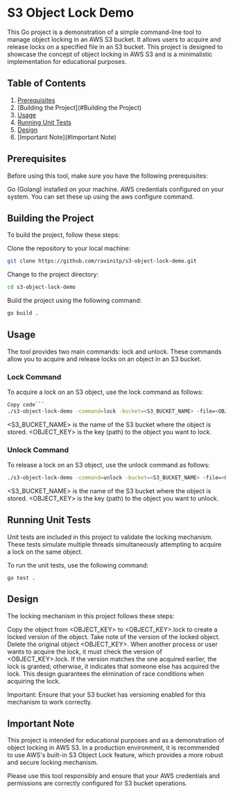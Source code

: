 # S3 Object Lock Demo
This Go project is a demonstration of a simple command-line tool to manage object locking in an AWS S3 bucket. It allows users to acquire and release locks on a specified file in an S3 bucket. This project is designed to showcase the concept of object locking in AWS S3 and is a minimalistic implementation for educational purposes.
## Table of Contents
1. [Prerequisites](#Prerequisites)
2. [Building the Project](#Building the Project)
3. [Usage](#Usage)
4. [Running Unit Tests](#Usage)
5. [Design](#Design)
6. [Important Note](#Important Note)
## Prerequisites
Before using this tool, make sure you have the following prerequisites:

Go (Golang) installed on your machine.
AWS credentials configured on your system. You can set these up using the aws configure command.

## Building the Project
To build the project, follow these steps:

Clone the repository to your local machine:

```bash
git clone https://github.com/ravinitp/s3-object-lock-demo.git
```
Change to the project directory:

```bash
cd s3-object-lock-demo
```
Build the project using the following command:

```bash
go build .
```


## Usage
The tool provides two main commands: lock and unlock. These commands allow you to acquire and release locks on an object in an S3 bucket.

### Lock Command
To acquire a lock on an S3 object, use the lock command as follows:

```bash
Copy code```
./s3-object-lock-demo -command=lock -bucket=<S3_BUCKET_NAME> -file=<OBJECT_KEY>
```
<S3_BUCKET_NAME> is the name of the S3 bucket where the object is stored.
<OBJECT_KEY> is the key (path) to the object you want to lock.
### Unlock Command
To release a lock on an S3 object, use the unlock command as follows:

```bash
./s3-object-lock-demo -command=unlock -bucket=<S3_BUCKET_NAME> -file=<OBJECT_KEY>
```
<S3_BUCKET_NAME> is the name of the S3 bucket where the object is stored.
<OBJECT_KEY> is the key (path) to the object you want to unlock.
## Running Unit Tests
Unit tests are included in this project to validate the locking mechanism. These tests simulate multiple threads simultaneously attempting to acquire a lock on the same object.

To run the unit tests, use the following command:

```
go test .
```

## Design
The locking mechanism in this project follows these steps:

Copy the object from <OBJECT_KEY> to <OBJECT_KEY>.lock to create a locked version of the object.
Take note of the version of the locked object.
Delete the original object <OBJECT_KEY>.
When another process or user wants to acquire the lock, it must check the version of <OBJECT_KEY>.lock.
If the version matches the one acquired earlier, the lock is granted; otherwise, it indicates that someone else has acquired the lock.
This design guarantees the elimination of race conditions when acquiring the lock.

Important: Ensure that your S3 bucket has versioning enabled for this mechanism to work correctly.

## Important Note
This project is intended for educational purposes and as a demonstration of object locking in AWS S3. In a production environment, it is recommended to use AWS's built-in S3 Object Lock feature, which provides a more robust and secure locking mechanism.

Please use this tool responsibly and ensure that your AWS credentials and permissions are correctly configured for S3 bucket operations.




